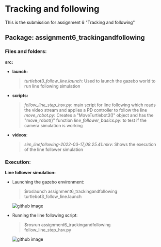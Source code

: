 # Tracking and following
This is the submission for assignment 6 "Tracking and following"

## Package: **assignment6_trackingandfollowing**

### Files and folders:
**src:**
- **launch:**
   >*turtlebot3_follow_line.launch*: Used to launch the gazebo world to run line following simulation
- **scripts:**
   >*follow_line_step_hsv.py*: main script for line following which reads the video stream and applies a PD controller to follow the line
   >*move_robot.py*: Creates a "MoveTurtlebot3()" object and has the "move_robot()" function
   >*line_follower_basics.py*: to test if the camera simulation is working
- **videos:**
   >*sim_linefollowing-2022-03-17_08.25.41.mkv*: Shows the execution of the line follower simulation

### Execution:
**Line follower simulation:**
- Launching the gazebo environment:
	>$roslaunch assignment6_trackingandfollowing turtlebot3_follow_line.launch

	![github image](https://github.com/sid25j/AuE823_Team9/blob/main/catkin_ws/src/assignment6_trackingandfollowing/src/videos/images/roslaunch_gazebo.PNG)

- Running the line following script:
	>$rosrun assignment6_trackingandfollowing follow_line_step_hsv.py

	![github image](https://github.com/sid25j/AuE823_Team9/blob/main/catkin_ws/src/assignment6_trackingandfollowing/src/videos/images/sim_execution.PNG)
